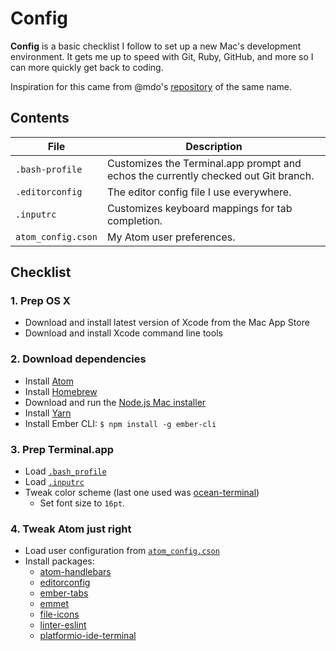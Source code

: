 # Config

**Config** is a basic checklist I follow to set up a new Mac's development environment. It gets me up to speed with Git, Ruby, GitHub, and more so I can more quickly get back to coding.

Inspiration for this came from @mdo's [repository](https://github.com/mdo/config) of the same name.

## Contents

| File | Description |
| --- | --- |
| `.bash-profile` | Customizes the Terminal.app prompt and echos the currently checked out Git branch. |
| `.editorconfig` | The editor config file I use everywhere. |
| `.inputrc` | Customizes keyboard mappings for tab completion. |
| `atom_config.cson` | My Atom user preferences. |

## Checklist

### 1. Prep OS X

- Download and install latest version of Xcode from the Mac App Store
- Download and install Xcode command line tools

### 2. Download dependencies

- Install [Atom](https://atom.io)
- Install [Homebrew](https://brew.sh)
- Download and run the [Node.js Mac installer](https://nodejs.org/en/download/)
- Install [Yarn](https://yarnpkg.com/en/docs/install)
- Install Ember CLI: `$ npm install -g ember-cli`

### 3. Prep Terminal.app

- Load [`.bash_profile`](.bash_profile)
- Load [`.inputrc`](.inputrc)
- Tweak color scheme (last one used was [ocean-terminal](https://github.com/mdo/ocean-terminal))
  - Set font size to `16pt`.

### 4. Tweak Atom just right

- Load user configuration from [`atom_config.cson`](atom_config.cson)
- Install packages:
  - [atom-handlebars](https://atom.io/packages/atom-handlebars)
  - [editorconfig](https://atom.io/packages/editorconfig)
  - [ember-tabs](https://atom.io/packages/ember-tabs)
  - [emmet](https://atom.io/packages/emmet)
  - [file-icons](https://atom.io/packages/file-icons)
  - [linter-eslint](https://atom.io/packages/linter-eslint)
  - [platformio-ide-terminal](https://atom.io/packages/platformio-ide-terminal)
